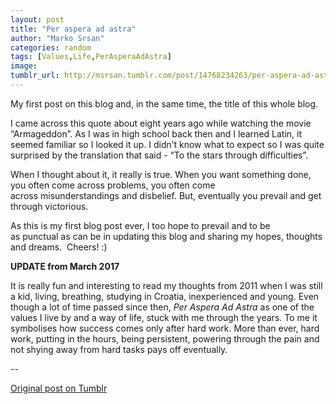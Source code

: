 ```yaml
---
layout: post
title: "Per aspera ad astra"
author: "Marko Srsan"
categories: random
tags: [Values,Life,PerAsperaAdAstra]
image: 
tumblr_url: http://msrsan.tumblr.com/post/14768234263/per-aspera-ad-astra
---
```

My first post on this blog and, in the same time, the title of this whole blog. 

I came across this quote about eight years ago while watching the movie “Armageddon”. As I was in high school back then and I learned Latin, it seemed familiar so I looked it up. I didn’t know what to expect so I was quite surprised by the translation that said - “To the stars through difficulties”. 

When I thought about it, it really is true. When you want something done, you often come across problems, you often come across misunderstandings and disbelief. But, eventually you prevail and get through victorious. 

As this is my first blog post ever, I too hope to prevail and to be as punctual as can be in updating this blog and sharing my hopes, thoughts and dreams. 
Cheers! :)

**UPDATE from March 2017**

It is really fun and interesting to read my thoughts from 2011 when I was still a kid, living, breathing, studying in Croatia, inexperienced and young. Even though a lot of time passed since then, *Per Aspera Ad Astra* as one of the values I live by and a way of life, stuck with me through the years. To me it symbolises how success comes only after hard work. More than ever, hard work, putting in the hours, being persistent, powering through the pain and not shying away from hard tasks pays off eventually.

--

[Original post on Tumblr](http://msrsan.tumblr.com/post/14768234263/per-aspera-ad-astra)